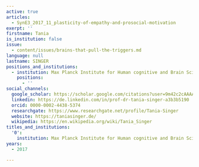 ```yaml
---
active: true
articles:
  - SynE3_2017_11_plasticity-of-empathy-and-prosocial-motivation
exerpt: ''
firstname: Tania
is_institution: false
issue:
  - content/issues/brains-that-pull-the-triggers.md
language: null
lastname: SINGER
positions_and_institutions:
  - institution: Max Planck Institute for Human cognitive and Brain Sciences
    positions:
      - ''
social_channels:
  google_scholar: https://scholar.google.com/citations?user=9m42c2cAAAAJ&hl=en
  linkedin: https://de.linkedin.com/in/prof-dr-tania-singer-a3b3b5190
  orcid: 0000-0002-4438-5374
  researchgate: https://www.researchgate.net/profile/Tania-Singer
  website: https://taniasinger.de/
  wikipedia: https://en.wikipedia.org/wiki/Tania_Singer
titles_and_institutions:
  '0':
    institution: Max Planck Institute for Human cognitive and Brain Sciences, Germany
years:
  - 2017

---
```

